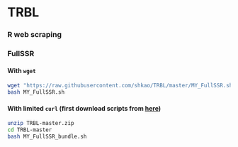 # TRBL

### R web scraping

### FullSSR
#### With `wget`
```bash
wget "https://raw.githubusercontent.com/shkao/TRBL/master/MY_FullSSR.sh"
bash MY_FullSSR.sh
```

#### With limited `curl` (first download scripts from [here](https://github.com/shkao/TRBL/archive/master.zip))
```bash
unzip TRBL-master.zip
cd TRBL-master
bash MY_FullSSR_bundle.sh
```
